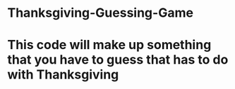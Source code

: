 # Thanksgiving-Guessing-Game
# This code will make up something that you have to guess that has to do with Thanksgiving 
